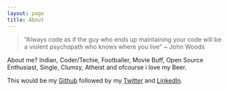 ```yaml
---
layout: page
title: About
---
```


> “Always code as if the guy who ends up maintaining your code will be a violent psychopath who knows where you live” ~ John Woods

About me? Indian, Coder/Techie, Footballer, Movie Buff, Open Source Enthusiast, Single, Clumsy, Atheist and ofcourse i love my Beer.

This would be my [Github](https://github.com/pundirsumit/) followed by my [Twitter](https://twitter.com/pundirsumit11) and [LinkedIn](https://www.linkedin.com/in/sumit-pundir-673934120/).
